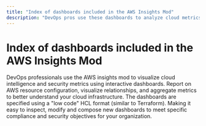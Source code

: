```yaml
---
title: "Index of dashboards included in the AWS Insights Mod"
description: "DevOps pros use these dashboards to analyze cloud metrics, report on resource config, and enhance cloud security with interactive visualizations built using HCL and SQL."
---
```


# Index of dashboards included in the AWS Insights Mod

DevOps professionals use the AWS insights mod to visualize cloud intelligence and security metrics using interactive dashboards. Report on AWS resource configuration, visualize relationships, and aggregate metrics to better understand your cloud infrastructure. The dashboards are specified using a "low code" HCL format (similar to Terraform). Making it easy to inspect, modify and compose new dashboards to meet specific compliance and security objectives for your organization.